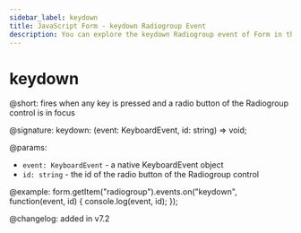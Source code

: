 ```yaml
---
sidebar_label: keydown 
title: JavaScript Form - keydown Radiogroup Event 
description: You can explore the keydown Radiogroup event of Form in the documentation of the DHTMLX JavaScript UI library. Browse developer guides and API reference, try out code examples and live demos, and download a free 30-day evaluation version of DHTMLX Suite 7.
---
```


# keydown

@short: fires when any key is pressed and a radio button of the Radiogroup control is in focus

@signature: keydown: (event: KeyboardEvent, id: string) => void;

@params:
- `event: KeyboardEvent` - a native KeyboardEvent object
- `id: string` - the id of the radio button of the Radiogroup control

@example:
form.getItem("radiogroup").events.on("keydown", function(event, id) {
    console.log(event, id);
});

@changelog: added in v7.2
